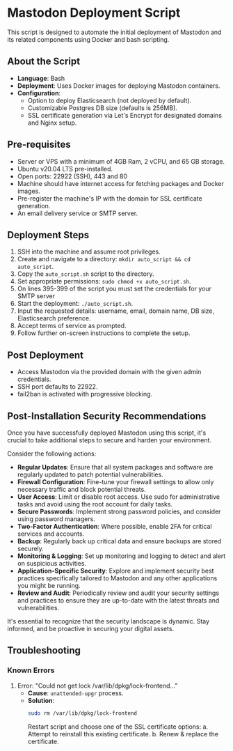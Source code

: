 # Mastodon Deployment Script

This script is designed to automate the initial deployment of Mastodon and its related components using Docker and bash scripting.

## About the Script

- **Language**: Bash
- **Deployment**: Uses Docker images for deploying Mastodon containers.
- **Configuration**:
  - Option to deploy Elasticsearch (not deployed by default).
  - Customizable Postgres DB size (defaults is 256MB).
  - SSL certificate generation via Let's Encrypt for designated domains and Nginx setup.

## Pre-requisites

- Server or VPS with a minimum of 4GB Ram, 2 vCPU, and 65 GB storage.
- Ubuntu v20.04 LTS pre-installed.
- Open ports: 22922 (SSH), 443 and 80
- Machine should have internet access for fetching packages and Docker images.
- Pre-register the machine's IP with the domain for SSL certificate generation.
- An email delivery service or SMTP server.

## Deployment Steps

1. SSH into the machine and assume root privileges.
2. Create and navigate to a directory: `mkdir auto_script && cd auto_script`.
3. Copy the `auto_script.sh` script to the directory.
4. Set appropriate permissions: `sudo chmod +x auto_script.sh`.
5. On lines 395-399 of the script you must set the credentials for your SMTP server
6. Start the deployment: `./auto_script.sh`.
7. Input the requested details: username, email, domain name, DB size, Elasticsearch preference.
8. Accept terms of service as prompted.
9. Follow further on-screen instructions to complete the setup.

## Post Deployment

- Access Mastodon via the provided domain with the given admin credentials.
- SSH port defaults to 22922.
- fail2ban is activated with progressive blocking.

## Post-Installation Security Recommendations

Once you have successfully deployed Mastodon using this script, it's crucial to take additional steps to secure and harden your environment. 

Consider the following actions:

- **Regular Updates**: Ensure that all system packages and software are regularly updated to patch potential vulnerabilities.
- **Firewall Configuration**: Fine-tune your firewall settings to allow only necessary traffic and block potential threats.
- **User Access**: Limit or disable root access. Use sudo for administrative tasks and avoid using the root account for daily tasks.
- **Secure Passwords**: Implement strong password policies, and consider using password managers.
- **Two-Factor Authentication**: Where possible, enable 2FA for critical services and accounts.
- **Backup**: Regularly back up critical data and ensure backups are stored securely.
- **Monitoring & Logging**: Set up monitoring and logging to detect and alert on suspicious activities.
- **Application-Specific Security**: Explore and implement security best practices specifically tailored to Mastodon and any other applications you might be running.
- **Review and Audit**: Periodically review and audit your security settings and practices to ensure they are up-to-date with the latest threats and vulnerabilities.

It's essential to recognize that the security landscape is dynamic. Stay informed, and be proactive in securing your digital assets.


## Troubleshooting

### Known Errors

1. Error: "Could not get lock /var/lib/dpkg/lock-frontend..."
   - **Cause**: `unattended-upgr` process.
   - **Solution**: 
     ```bash
     sudo rm /var/lib/dpkg/lock-frontend
     ```
     Restart script and choose one of the SSL certificate options:
     a. Attempt to reinstall this existing certificate.
     b. Renew & replace the certificate.


